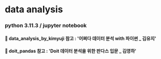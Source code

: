 # data analysis

### python 3.11.3 / jupyter notebook

#### 📌 data_analysis_by_kimyuji 참고 : '어쩌다 데이터 분석 with 파이썬 _ 김유지'
#### 📌 doit_pandas 참고 : 'Doit 데이터 분석을 위한 판다스 입문 _ 김영하'
